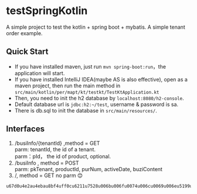 # testSpringKotlin
A simple project to test the kotlin + spring boot + mybatis. A simple tenant order example.
## Quick Start 
* If you have installed maven, just run `mvn spring-boot:run`，the application will start.
* If you have installed IntelliJ IDEA(maybe AS is also effective), open as a maven project, then run the main method in `src/main/kotlin/per/mapt/kt/testkt/TestKtApplication.kt`
* Then, you need to init the h2 database by `localhost:8080/h2-console`. 
* Default database url is `jdbc:h2:~/test`, username & password is sa.
* There is db.sql to init the database in `src/main/resources/`.

## Interfaces
1. /busiInfo/{tenantId} ,method = GET <br> 
parm: tenantId, the id of a tenant. <br>
parm：pId， the id of product, optional.
2. /busiInfo , method = POST <br>
parm: pkTenant, productId, purNum, activeDate, buziContent
3. /, method = GET no parm 😊


```
u67d0u4e2au4ebau8bf4uff0cu6211u7528u006bu006fu0074u006cu0069u006eu5199u0073u0065u0072u0076u0065u0072u7aefu4e86uff0cu5979u5c31u7528u006bu006fu0074u006cu0069u006eu5199u0041u006eu0064u0072u006fu0069u0064uff0cu6765u4e2au0065u0078u0061u006du0070u006cu0065u7248u7684uff0cu662fu4e0du662fu8be5u6765u4e2au56deu5e94u5462u0028u0020ufe41u0020ufe41u0020u0029u0020u007eu2192
```
